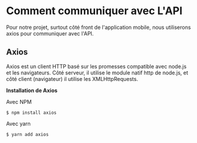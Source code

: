 # Comment communiquer avec L'API

Pour notre projet, surtout côté front de l'application mobile, nous utiliserons axios pour communiquer avec l'API.

## Axios

Axios est un client HTTP basé sur les promesses compatible avec node.js et les navigateurs. Côté serveur, il utilise le module natif http de node.js, et côté client (navigateur) il utilise les XMLHttpRequests.

**Installation de Axios**

Avec NPM

```
$ npm install axios

```

Avec yarn

```
$ yarn add axios

```
